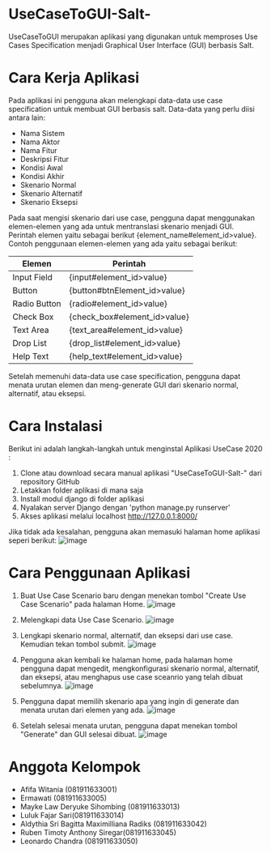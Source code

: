 # UseCaseToGUI-Salt-
UseCaseToGUI merupakan aplikasi yang digunakan untuk memproses Use Cases Specification menjadi Graphical User Interface (GUI) berbasis Salt.

# Cara Kerja Aplikasi
Pada aplikasi ini pengguna akan melengkapi data-data use case specification untuk membuat GUI berbasis salt. Data-data yang perlu diisi antara lain:

* Nama Sistem
* Nama Aktor
* Nama Fitur
* Deskripsi Fitur
* Kondisi Awal
* Kondisi Akhir
* Skenario Normal
* Skenario Alternatif
* Skenario Eksepsi

Pada saat mengisi skenario dari use case, pengguna dapat menggunakan elemen-elemen yang ada untuk mentranslasi skenario menjadi GUI. Perintah elemen yaitu sebagai berikut {element_name#element_id>value}. Contoh penggunaan elemen-elemen yang ada yaitu sebagai berikut:

Elemen        | Perintah
------------- | -------------
Input Field   | {input#element_id>value}
Button        | {button#btnElement_id>value}
Radio Button  | {radio#element_id>value}
Check Box     | {check_box#element_id>value}
Text Area     | {text_area#element_id>value}
Drop List     | {drop_list#element_id>value}
Help Text     | {help_text#element_id>value}

Setelah memenuhi data-data use case specification, pengguna dapat menata urutan elemen dan meng-generate GUI dari skenario normal, alternatif, atau eksepsi.

# Cara Instalasi
Berikut ini adalah langkah-langkah untuk menginstal Aplikasi UseCase 2020 :

1. Clone atau download secara manual aplikasi "UseCaseToGUI-Salt-" dari repository GitHub
2. Letakkan folder aplikasi di mana saja
3. Install modul django di folder aplikasi
4. Nyalakan server Django dengan 'python manage.py runserver'
5. Akses aplikasi melalui localhost http://127.0.0.1:8000/

Jika tidak ada kesalahan, pengguna akan memasuki halaman home aplikasi seperi berikut:
![image](https://user-images.githubusercontent.com/94850405/175884216-6e46557f-c656-472e-b10a-2d29d100e505.png)

# Cara Penggunaan Aplikasi
1. Buat Use Case Scenario baru dengan menekan tombol "Create Use Case Scenario" pada halaman Home.
![image](https://user-images.githubusercontent.com/94850405/175887468-594b6317-5bf8-4610-bb32-05d519cd8dd5.png)

2. Melengkapi data Use Case Scenario.
![image](https://user-images.githubusercontent.com/94850405/175885224-fc692779-f94a-49e4-b38b-5be75ba0afa2.png)

3. Lengkapi skenario normal, alternatif, dan eksepsi dari use case. Kemudian tekan tombol submit.
![image](https://user-images.githubusercontent.com/94850405/175885876-5055b721-5f8d-4f9c-bbe5-2b6a97435784.png)

4. Pengguna akan kembali ke halaman home, pada halaman home pengguna dapat mengedit, mengkonfigurasi skenario normal, alternatif, dan eksepsi, atau menghapus use case sceanrio yang telah dibuat sebelumnya.
![image](https://user-images.githubusercontent.com/94850405/175886331-3dc92525-40f3-44d1-8a12-382e6f8eef51.png)

5. Pengguna dapat memilih skenario apa yang ingin di generate dan menata urutan dari elemen yang ada.
![image](https://user-images.githubusercontent.com/94850405/175886695-aa44341e-86b0-478c-8e04-eee23cedc502.png)

6. Setelah selesai menata urutan, pengguna dapat menekan tombol "Generate" dan GUI selesai dibuat.
![image](https://user-images.githubusercontent.com/94850405/175886988-fb8df1a7-5b63-446d-a1e6-dbff85e1ed3b.png)

# Anggota Kelompok

* Afifa Witania (081911633001)
* Ermawati (081911633005)
* Mayke Law Deryuke Sihombing (081911633013)
* Luluk Fajar Sari(081911633014)
* Aldythia Sri Bagitta Maximilliana Radiks (081911633042)
* Ruben Timoty Anthony Siregar(081911633045)
* Leonardo Chandra (081911633050)
